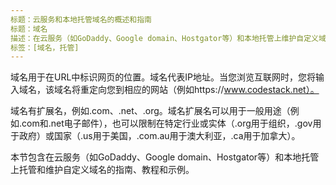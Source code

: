 ```yaml
---
标题：云服务和本地托管域名的概述和指南
标题：域名
描述：在云服务（如GoDaddy、Google domain、Hostgator等）和本地托管上维护自定义域名的指南、教程和示例
标签：[域名，托管]
---
```

域名用于在URL中标识网页的位置。域名代表IP地址。当您浏览互联网时，您将输入域名，该域名将重定向您到相应的网站（例如https://www.codestack.net）。

域名有扩展名，例如.com、.net、.org。域名扩展名可以用于一般用途（例如.com和.net电子邮件），也可以限制在特定行业或实体（.org用于组织，.gov用于政府）或国家（.us用于美国，.com.au用于澳大利亚，.ca用于加拿大）。

本节包含在云服务（如GoDaddy、Google domain、Hostgator等）和本地托管上托管和维护自定义域名的指南、教程和示例。